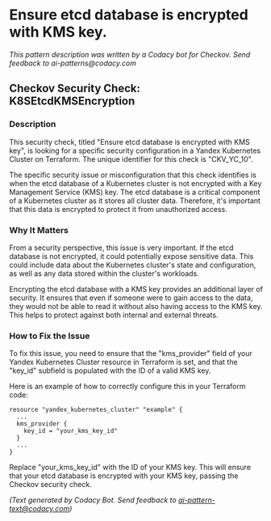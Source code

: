 # Ensure etcd database is encrypted with KMS key.

_This pattern description was written by a Codacy bot for Checkov. Send feedback to ai-patterns@codacy.com_

## Checkov Security Check: K8SEtcdKMSEncryption

### Description

This security check, titled "Ensure etcd database is encrypted with KMS key", is looking for a specific security configuration in a Yandex Kubernetes Cluster on Terraform. The unique identifier for this check is "CKV_YC_10".

The specific security issue or misconfiguration that this check identifies is when the etcd database of a Kubernetes cluster is not encrypted with a Key Management Service (KMS) key. The etcd database is a critical component of a Kubernetes cluster as it stores all cluster data. Therefore, it's important that this data is encrypted to protect it from unauthorized access.

### Why It Matters

From a security perspective, this issue is very important. If the etcd database is not encrypted, it could potentially expose sensitive data. This could include data about the Kubernetes cluster's state and configuration, as well as any data stored within the cluster's workloads.

Encrypting the etcd database with a KMS key provides an additional layer of security. It ensures that even if someone were to gain access to the data, they would not be able to read it without also having access to the KMS key. This helps to protect against both internal and external threats.

### How to Fix the Issue

To fix this issue, you need to ensure that the "kms_provider" field of your Yandex Kubernetes Cluster resource in Terraform is set, and that the "key_id" subfield is populated with the ID of a valid KMS key.

Here is an example of how to correctly configure this in your Terraform code:

```
resource "yandex_kubernetes_cluster" "example" {
  ...
  kms_provider {
    key_id = "your_kms_key_id"
  }
  ...
}
```

Replace "your_kms_key_id" with the ID of your KMS key. This will ensure that your etcd database is encrypted with your KMS key, passing the Checkov security check.

_(Text generated by Codacy Bot. Send feedback to ai-pattern-text@codacy.com)_
